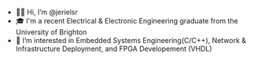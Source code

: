 - 👋🏾 Hi, I’m @jerielsr
- 🎓 I'm a recent Electrical & Electronic Engineering graduate from the University of Brighton
- 👀 I’m interested in Embedded Systems Engineering(C/C++), Network & Infrastructure Deployment, and FPGA Developement (VHDL)

<!---
jerielsr/jerielsr is a ✨ special ✨ repository because its `README.md` (this file) appears on your GitHub profile.
You can click the Preview link to take a look at your changes.
--->
